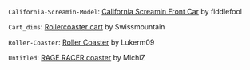 `California-Screamin-Model`: [California Screamin Front Car](https://3dwarehouse.sketchup.com/model.html?id=1f4a2693b9a0a44af70aefb0b19f96c) by fiddlefool

`Cart_dims`: [Rollercoaster cart](https://3dwarehouse.sketchup.com/model.html?id=46bdda616d972c717ca6caab209ed3be) by Swissmountain

`Roller-Coaster`: [Roller Coaster](https://3dwarehouse.sketchup.com/model.html?id=9ceb7692cf7bcb3b793b98539c7935bb) by Lukerm09

`Untitled`: [RAGE RACER coaster](https://3dwarehouse.sketchup.com/model.html?id=5343b4a198cda367dc21280ad54c5253) by MichiZ